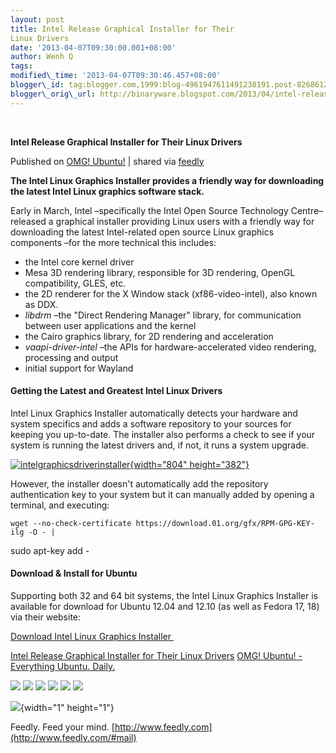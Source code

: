 ```yaml
--- 
layout: post 
title: Intel Release Graphical Installer for Their
Linux Drivers 
date: '2013-04-07T09:30:00.001+08:00' 
author: Wenh Q
tags:
modified\_time: '2013-04-07T09:30:46.457+08:00' 
blogger\_id: tag:blogger.com,1999:blog-4961947611491238191.post-8268612248024332568
blogger\_orig\_url: http://binaryware.blogspot.com/2013/04/intel-release-graphical-installer-for.html
---
```



 
<div class="article">

<div class="header">

**Intel Release Graphical Installer for Their Linux Drivers**

</div>

<div class="source">

Published on [OMG!
Ubuntu!](http://www.omgubuntu.co.uk/2013/04/intel-release-graphical-installer-for-their-linux-drivers?utm_source=feedburner&utm_medium=feed&utm_campaign=Feed%3A+d0od+(OMG!+Ubuntu!))
| shared via [feedly](http://www.feedly.com)

</div>

<div>

**The Intel Linux Graphics Installer provides a friendly way for
downloading the latest Intel Linux graphics software stack.**

Early in March, Intel –specifically the Intel Open Source Technology
Centre– released a graphical installer providing Linux users with a
friendly way for downloading the latest Intel-related open source Linux
graphics components –for the more technical this includes:

-   the Intel core kernel driver
-   Mesa 3D rendering library, responsible for 3D rendering, OpenGL
    compatibility, GLES, etc.
-   the 2D renderer for the X Window stack (xf86-video-intel), also
    known as DDX.
-   *libdrm* –the "Direct Rendering Manager" library, for communication
    between user applications and the kernel
-   the Cairo graphics library, for 2D rendering and acceleration
-   *vaapi-driver-intel* –the APIs for hardware-accelerated video
    rendering, processing and output
-   initial support for Wayland

#### Getting the Latest and Greatest Intel Linux Drivers

Intel Linux Graphics Installer automatically detects your hardware and
system specifics and adds a software repository to your sources for
keeping you up-to-date. The installer also performs a check to see if
your system is running the latest drivers and, if not, it runs a system
upgrade.

[![intelgraphicsdriverinstaller](http://www.omgubuntu.co.uk/wp-content/uploads/2013/04/intelgraphicsdriverinstaller.png){width="804"
height="382"}](http://www.omgubuntu.co.uk/wp-content/uploads/2013/04/intelgraphicsdriverinstaller.png)

However, the installer doesn't automatically add the repository
authentication key to your system but it can manually added by opening a
terminal, and executing:

    wget --no-check-certificate https://download.01.org/gfx/RPM-GPG-KEY-ilg -O - | 
  sudo apt-key add -

#### Download & Install for Ubuntu

Supporting both 32 and 64 bit systems, the Intel Linux Graphics
Installer is available for download for Ubuntu 12.04 and 12.10 (as well
as Fedora 17, 18) via their website:

[Download Intel Linux Graphics
Installer ](https://01.org/linuxgraphics/downloads/2013/intel-linux-graphics-installer "Download Intel Linux Graphics Installer")

[Intel Release Graphical Installer for Their Linux
Drivers](http://www.omgubuntu.co.uk/2013/04/intel-release-graphical-installer-for-their-linux-drivers)
[OMG! Ubuntu! - Everything Ubuntu. Daily.](http://www.omgubuntu.co.uk)

<div>

[![](http://feeds.feedburner.com/~ff/d0od?i=5GNZDIEmYg4:WH6bas7Z4T0:wBxX2hOkimM)](http://feeds.feedburner.com/~ff/d0od?a=5GNZDIEmYg4:WH6bas7Z4T0:wBxX2hOkimM)
[![](http://feeds.feedburner.com/~ff/d0od?d=I9og5sOYxJI)](http://feeds.feedburner.com/~ff/d0od?a=5GNZDIEmYg4:WH6bas7Z4T0:I9og5sOYxJI)
[![](http://feeds.feedburner.com/~ff/d0od?d=qj6IDK7rITs)](http://feeds.feedburner.com/~ff/d0od?a=5GNZDIEmYg4:WH6bas7Z4T0:qj6IDK7rITs)
[![](http://feeds.feedburner.com/~ff/d0od?i=5GNZDIEmYg4:WH6bas7Z4T0:V_sGLiPBpWU)](http://feeds.feedburner.com/~ff/d0od?a=5GNZDIEmYg4:WH6bas7Z4T0:V_sGLiPBpWU)
[![](http://feeds.feedburner.com/~ff/d0od?i=5GNZDIEmYg4:WH6bas7Z4T0:gIN9vFwOqvQ)](http://feeds.feedburner.com/~ff/d0od?a=5GNZDIEmYg4:WH6bas7Z4T0:gIN9vFwOqvQ)
[![](http://feeds.feedburner.com/~ff/d0od?d=yIl2AUoC8zA)](http://feeds.feedburner.com/~ff/d0od?a=5GNZDIEmYg4:WH6bas7Z4T0:yIl2AUoC8zA)

</div>

![](http://feeds.feedburner.com/~r/d0od/~4/5GNZDIEmYg4){width="1"
height="1"}

</div>




</div>

<div class="footer">

Feedly. Feed your mind.
[http://www.feedly.com](http://www.feedly.com/#mail)

</div>
